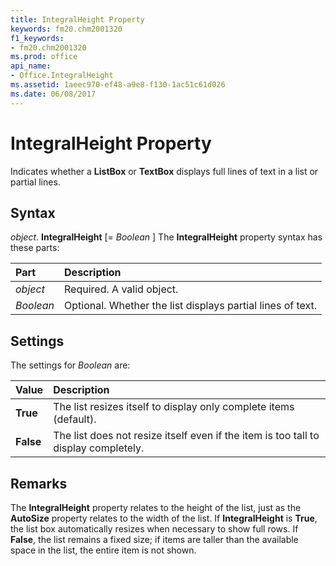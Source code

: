 ```yaml
---
title: IntegralHeight Property
keywords: fm20.chm2001320
f1_keywords:
- fm20.chm2001320
ms.prod: office
api_name:
- Office.IntegralHeight
ms.assetid: 1aeec970-ef48-a9e8-f130-1ac51c61d026
ms.date: 06/08/2017
---
```



# IntegralHeight Property



Indicates whether a  **ListBox** or **TextBox** displays full lines of text in a list or partial lines.

## Syntax

_object_. **IntegralHeight** [= _Boolean_ ]
The  **IntegralHeight** property syntax has these parts:


|Part|Description|
|:-----|:-----|
| _object_|Required. A valid object.|
| _Boolean_|Optional. Whether the list displays partial lines of text.|

## Settings
The settings for  _Boolean_ are:


|**Value**|**Description**|
|:-----|:-----|
|**True**|The list resizes itself to display only complete items (default).|
|**False**|The list does not resize itself even if the item is too tall to display completely.|

## Remarks

The  **IntegralHeight** property relates to the height of the list, just as the **AutoSize** property relates to the width of the list.
If  **IntegralHeight** is **True**, the list box automatically resizes when necessary to show full rows. If **False**, the list remains a fixed size; if items are taller than the available space in the list, the entire item is not shown.

